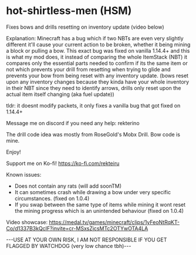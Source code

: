 # hot-shirtless-men (HSM)
Fixes bows and drills resetting on inventory update (video below)

Explanation:
  Minecraft has a bug which if two NBTs are even very slightly different it'll cause your current action to be broken, whether it being mining a block or pulling a bow.
This exact bug was fixed on vanilla 1.14.4+ and this is what my mod does, it instead of comparing the whole ItemStack (NBT) it compares only the essential parts needed to confirm if its the same item or not which prevents your drill from resetting when trying to glide and prevents your bow from being reset with any inventory update. (bows reset upon any inventory changes because they kinda have your whole inventory in their NBT since they need to identify arrows, drills only reset upon the actual item itself changing (aka fuel update))

tldr: it doesnt modify packets, it only fixes a vanilla bug that got fixed on 1.14.4+

Message me on discord if you need any help: rekterino

The drill code idea was mostly from RoseGold's Mobx Drill.
Bow code is mine.

Enjoy!

Support me on Ko-fi!
https://ko-fi.com/rekteiru

Known issues:
- Does not contain any rats (will add soonTM)
- It can sometimes crash while drawing a bow under very specific circumstances. (fixed on 1.0.4)
- If you swap between the same type of items while mining it wont reset the mining progress which is an unintended behaviour (fixed on 1.0.4)

Video showcase:
https://medal.tv/games/minecraft/clips/1yFeoNtRqKT-Co/d1337B3kQcIF?invite=cr-MSxsZjcsMTc2OTYwOTA4LA

---USE AT YOUR OWN RISK, I AM NOT RESPONSIBLE IF YOU GET FLAGGED BY WATCHDOG (very low chance tbh)---
